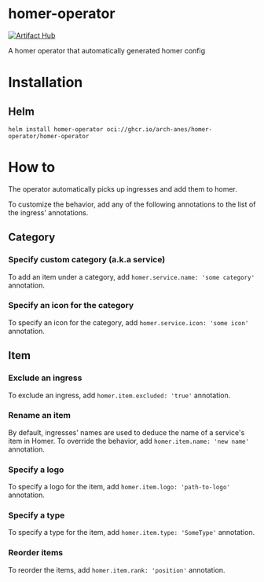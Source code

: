 # homer-operator

[![Artifact Hub](https://img.shields.io/endpoint?url=https://artifacthub.io/badge/repository/homer-operator)](https://artifacthub.io/packages/search?repo=homer-operator)

A homer operator that automatically generated homer config

# Installation

## Helm
```
helm install homer-operator oci://ghcr.io/arch-anes/homer-operator/homer-operator
```

# How to

The operator automatically picks up ingresses and add them to homer.

To customize the behavior, add any of the following annotations to the list of the ingress' annotations.

## Category

### Specify custom category (a.k.a service)
To add an item under a category, add `homer.service.name: 'some category'` annotation.

### Specify an icon for the category
To specify an icon for the category, add `homer.service.icon: 'some icon'` annotation.

## Item

### Exclude an ingress
To exclude an ingress, add `homer.item.excluded: 'true'` annotation.

### Rename an item
By default, ingresses' names are used to deduce the name of a service's item in Homer.
To override the behavior, add `homer.item.name: 'new name'`  annotation.

### Specify a logo
To specify a logo for the item, add `homer.item.logo: 'path-to-logo'` annotation.

### Specify a type
To specify a type for the item, add `homer.item.type: 'SomeType'` annotation.

### Reorder items
To reorder the items, add `homer.item.rank: 'position'` annotation.
